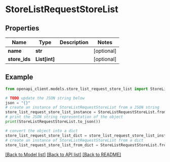 # StoreListRequestStoreList


## Properties

Name | Type | Description | Notes
------------ | ------------- | ------------- | -------------
**name** | **str** |  | [optional] 
**store_ids** | **List[int]** |  | [optional] 

## Example

```python
from openapi_client.models.store_list_request_store_list import StoreListRequestStoreList

# TODO update the JSON string below
json = "{}"
# create an instance of StoreListRequestStoreList from a JSON string
store_list_request_store_list_instance = StoreListRequestStoreList.from_json(json)
# print the JSON string representation of the object
print(StoreListRequestStoreList.to_json())

# convert the object into a dict
store_list_request_store_list_dict = store_list_request_store_list_instance.to_dict()
# create an instance of StoreListRequestStoreList from a dict
store_list_request_store_list_from_dict = StoreListRequestStoreList.from_dict(store_list_request_store_list_dict)
```
[[Back to Model list]](../README.md#documentation-for-models) [[Back to API list]](../README.md#documentation-for-api-endpoints) [[Back to README]](../README.md)


